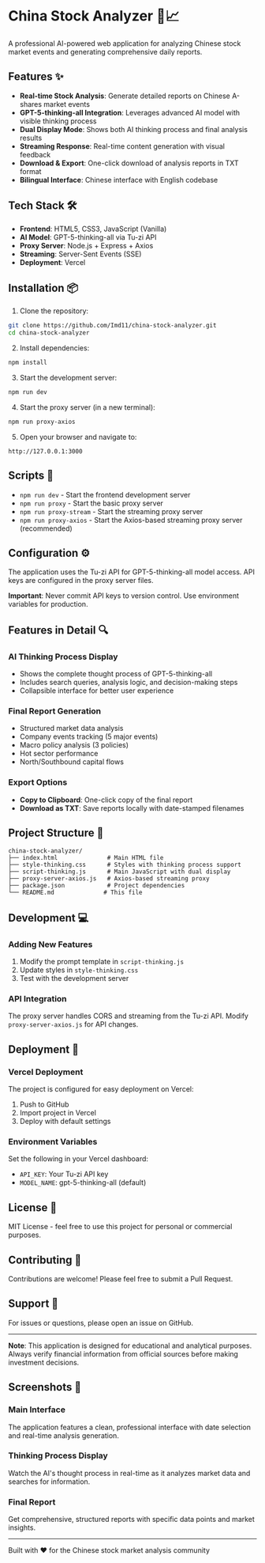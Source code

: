 # China Stock Analyzer 🏮📈

A professional AI-powered web application for analyzing Chinese stock market events and generating comprehensive daily reports.

## Features ✨

- **Real-time Stock Analysis**: Generate detailed reports on Chinese A-shares market events
- **GPT-5-thinking-all Integration**: Leverages advanced AI model with visible thinking process
- **Dual Display Mode**: Shows both AI thinking process and final analysis results
- **Streaming Response**: Real-time content generation with visual feedback
- **Download & Export**: One-click download of analysis reports in TXT format
- **Bilingual Interface**: Chinese interface with English codebase

## Tech Stack 🛠

- **Frontend**: HTML5, CSS3, JavaScript (Vanilla)
- **AI Model**: GPT-5-thinking-all via Tu-zi API
- **Proxy Server**: Node.js + Express + Axios
- **Streaming**: Server-Sent Events (SSE)
- **Deployment**: Vercel

## Installation 📦

1. Clone the repository:
```bash
git clone https://github.com/Imd11/china-stock-analyzer.git
cd china-stock-analyzer
```

2. Install dependencies:
```bash
npm install
```

3. Start the development server:
```bash
npm run dev
```

4. Start the proxy server (in a new terminal):
```bash
npm run proxy-axios
```

5. Open your browser and navigate to:
```
http://127.0.0.1:3000
```

## Scripts 📜

- `npm run dev` - Start the frontend development server
- `npm run proxy` - Start the basic proxy server
- `npm run proxy-stream` - Start the streaming proxy server
- `npm run proxy-axios` - Start the Axios-based streaming proxy server (recommended)

## Configuration ⚙️

The application uses the Tu-zi API for GPT-5-thinking-all model access. API keys are configured in the proxy server files.

**Important**: Never commit API keys to version control. Use environment variables for production.

## Features in Detail 🔍

### AI Thinking Process Display
- Shows the complete thought process of GPT-5-thinking-all
- Includes search queries, analysis logic, and decision-making steps
- Collapsible interface for better user experience

### Final Report Generation
- Structured market data analysis
- Company events tracking (5 major events)
- Macro policy analysis (3 policies)
- Hot sector performance
- North/Southbound capital flows

### Export Options
- **Copy to Clipboard**: One-click copy of the final report
- **Download as TXT**: Save reports locally with date-stamped filenames

## Project Structure 📁

```
china-stock-analyzer/
├── index.html              # Main HTML file
├── style-thinking.css      # Styles with thinking process support
├── script-thinking.js      # Main JavaScript with dual display
├── proxy-server-axios.js   # Axios-based streaming proxy
├── package.json            # Project dependencies
└── README.md              # This file
```

## Development 💻

### Adding New Features
1. Modify the prompt template in `script-thinking.js`
2. Update styles in `style-thinking.css`
3. Test with the development server

### API Integration
The proxy server handles CORS and streaming from the Tu-zi API. Modify `proxy-server-axios.js` for API changes.

## Deployment 🚀

### Vercel Deployment
The project is configured for easy deployment on Vercel:

1. Push to GitHub
2. Import project in Vercel
3. Deploy with default settings

### Environment Variables
Set the following in your Vercel dashboard:
- `API_KEY`: Your Tu-zi API key
- `MODEL_NAME`: gpt-5-thinking-all (default)

## License 📄

MIT License - feel free to use this project for personal or commercial purposes.

## Contributing 🤝

Contributions are welcome! Please feel free to submit a Pull Request.

## Support 💬

For issues or questions, please open an issue on GitHub.

---

**Note**: This application is designed for educational and analytical purposes. Always verify financial information from official sources before making investment decisions.

## Screenshots 📸

### Main Interface
The application features a clean, professional interface with date selection and real-time analysis generation.

### Thinking Process Display
Watch the AI's thought process in real-time as it analyzes market data and searches for information.

### Final Report
Get comprehensive, structured reports with specific data points and market insights.

---

Built with ❤️ for the Chinese stock market analysis community